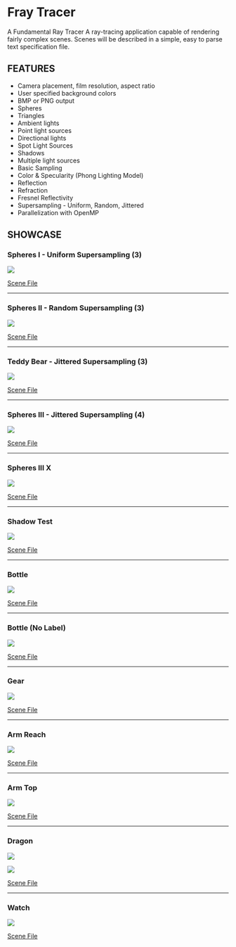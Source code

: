 # Fray Tracer
A Fundamental Ray Tracer
A ray-tracing	application	capable	of rendering fairly complex scenes.	Scenes	will be described	in	a	simple,	easy	to	parse	text	specification	file.

## FEATURES

- Camera	placement,	film	resolution,	aspect	ratio
- User	specified	background	colors
- BMP	or	PNG	output
- Spheres
- Triangles
- Ambient	lights
- Point	light	sources
- Directional lights
- Spot Light Sources
- Shadows
- Multiple	light	sources
- Basic	Sampling
- Color	&	Specularity	(Phong	Lighting	Model)
- Reflection
- Refraction
- Fresnel Reflectivity
- Supersampling - Uniform, Random, Jittered
- Parallelization with OpenMP

## SHOWCASE

### Spheres I - Uniform Supersampling (3)
![](output/spheres1.bmp)

[Scene File](https://raw.github.com/debowin/fray-tracer/master/scenes/spheres1.scn)

---

### Spheres II - Random Supersampling (3)
![](output/spheres2.bmp)

[Scene File](https://raw.github.com/debowin/fray-tracer/master/scenes/spheres2.scn)

---

### Teddy Bear - Jittered Supersampling (3)
![](output/bear.bmp)

[Scene File](https://raw.github.com/debowin/fray-tracer/master/scenes/bear.scn)

---

### Spheres III - Jittered Supersampling (4)
![](output/spheres3.bmp)

[Scene File](https://raw.github.com/debowin/fray-tracer/master/scenes/spheres3.scn)

---

### Spheres III X
![](output/spheres3x.bmp)

[Scene File](https://raw.github.com/debowin/fray-tracer/master/scenes/spheres3x.scn)

---

### Shadow Test
![](output/ShadowTest.bmp)

[Scene File](https://raw.github.com/debowin/fray-tracer/master/scenes/ShadowTest.txt)

---

### Bottle
![](output/bottle.bmp)

[Scene File](https://raw.github.com/debowin/fray-tracer/master/scenes/bottle.txt)

---

### Bottle (No Label)
![](output/bottle-nolabel.bmp)

[Scene File](https://raw.github.com/debowin/fray-tracer/master/scenes/bottle-nolabel.txt)

---

### Gear
![](output/gear.bmp)

[Scene File](https://raw.github.com/debowin/fray-tracer/master/scenes/gear.txt)

---

### Arm Reach
![](output/arm.bmp)

[Scene File](https://raw.github.com/debowin/fray-tracer/master/scenes/arm-reach.txt)

---

### Arm Top
![](output/arm-top.bmp)

[Scene File](https://raw.github.com/debowin/fray-tracer/master/scenes/arm-top.txt)

---

### Dragon
![](output/dragon.bmp)

![](output/dragon-front.bmp)

[Scene File](https://raw.github.com/debowin/fray-tracer/master/scenes/dragon.txt)

---

### Watch
![](output/watch.bmp)

[Scene File](https://raw.github.com/debowin/fray-tracer/master/scenes/watch.txt)

